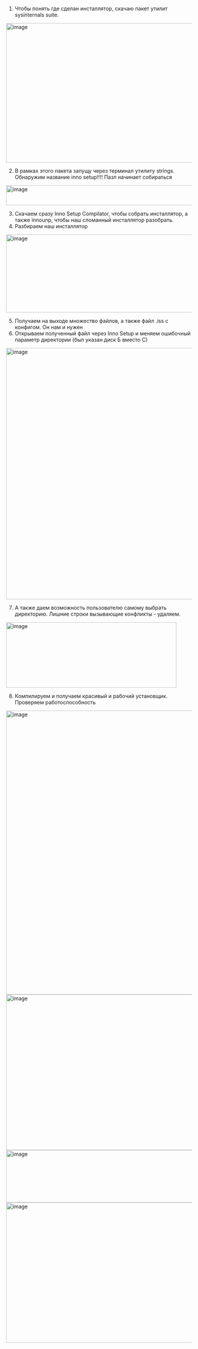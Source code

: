 1. Чтобы понять где сделан инсталлятор, скачаю пакет утилит sysinternals suite.
<img width="689" height="377" alt="image" src="https://github.com/user-attachments/assets/ce3ed4dd-325b-4d02-8c70-18d0ec1a7752" />

2. В рамках этого пакета запущу через терминал утилиту strings. Обнаружим название inno setup!!!! Пазл начинает собираться
<img width="763" height="54" alt="image" src="https://github.com/user-attachments/assets/d01c8ea3-b4af-4122-af37-315c01f71a83" />

3. Скачаем сразу Inno Setup Compilator, чтобы собрать инсталлятор, а также innounp, чтобы наш сломанный инсталлятор разобрать.
4. Разбираем наш инсталлятор
<img width="864" height="211" alt="image" src="https://github.com/user-attachments/assets/fe64282b-11ef-4a5a-ad92-63c2c6845acd" />

5. Получаем на выходе множество файлов, а также файл .iss c конфигом. Он нам и нужен
6. Открываем полученный файл через Inno Setup и меняем ошибочный параметр директории (был указан диск Б вместо С)
<img width="1280" height="680" alt="image" src="https://github.com/user-attachments/assets/30b2d6c5-6238-4b78-adf2-35c44782fb93" />

7. А также даем возможность пользователю самому выбрать директорию. Лишние строки вызывающие конфликты - удаляем.
<img width="462" height="177" alt="image" src="https://github.com/user-attachments/assets/42b391e0-641a-42c1-b8e4-b2cb4f8ca38a" />

8. Компилируем и получаем красивый и рабочий установщик. Проверяем работоспособность
<img width="829" height="768" alt="image" src="https://github.com/user-attachments/assets/dd4b180d-90be-4f85-bdd9-2e2ff6d154b4" />
<img width="540" height="421" alt="image" src="https://github.com/user-attachments/assets/4259e9b2-570a-41f7-86c1-086daaf2ba5c" />
<img width="639" height="142" alt="image" src="https://github.com/user-attachments/assets/9ce1e238-38e4-4111-b089-4f15735c5678" />
<img width="823" height="379" alt="image" src="https://github.com/user-attachments/assets/8e396f5c-d19f-4ab3-9674-59f6ff578b5d" />

